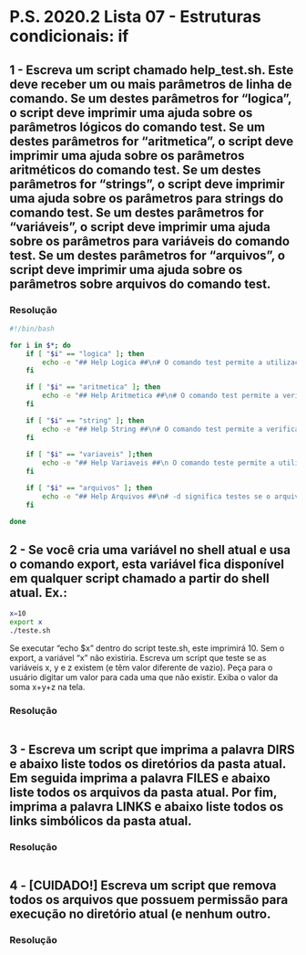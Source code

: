 # P.S. 2020.2 Lista 07 - Estruturas condicionais: if

## 1 - Escreva um script chamado help_test.sh. Este deve receber um ou mais parâmetros de linha de comando. Se um destes parâmetros for “logica”, o script deve imprimir uma ajuda sobre os parâmetros lógicos do comando test. Se um destes parâmetros for “aritmetica”, o script deve imprimir uma ajuda sobre os parâmetros aritméticos do comando test. Se um destes parâmetros for “strings”, o script deve imprimir uma ajuda sobre os parâmetros para strings do comando test. Se um destes parâmetros for “variáveis”, o script deve imprimir uma ajuda sobre os parâmetros para variáveis do comando test. Se um destes parâmetros for “arquivos”, o script deve imprimir uma ajuda sobre os parâmetros sobre arquivos do comando test.

### Resolução
~~~bash
#!/bin/bash

for i in $*; do
	if [ "$i" == "logica" ]; then
		echo -e "## Help Logica ##\n# O comando test permite a utilização de operadores lógicos podem ser utilizados po meio de duas opções:\n# -a(AND)\n# -o(OR) "
	fi

	if [ "$i" == "aritmetica" ]; then
		echo -e "## Help Aritmetica ##\n# O comando test permite a verificação de operações arimeticas relativa a números inteiros\n# -gt para maior que\n# -ge para maior ou igual que\n# -lt para menor que\n# -lt para menor ou igual que\n# -eq para igual que\n# -ne para não igual a"
	fi

	if [ "$i" == "string" ]; then
		echo -e "## Help String ##\n# O comando test permite a verificaçõ de condições relativas a stings:\n# == significa strings iguais\n# != significa strings diferentes\n# -z significa teste se a string é vazia\n# -n significa teste se a string é não vazia "
	fi
	
	if [ "$i" == "variaveis" ];then
		echo -e "## Help Variaveis ##\n O comando teste permite a utilização de váriaveis de ambiente para as verificações"
	fi

	if [ "$i" == "arquivos" ]; then
		echo -e "## Help Arquivos ##\n# -d significa testes se o arquivo existe e é um diretório\n# -e significa teste se o arquivo existe\n# -f significa teste se o arquivo existe e é um arquivo comum"
	fi

done
~~~

## 2 - Se você cria uma variável no shell atual e usa o comando export, esta variável fica disponível em qualquer script chamado a partir do shell atual. Ex.:

~~~bash
x=10
export x
./teste.sh
~~~

Se executar “echo $x” dentro do script teste.sh, este imprimirá 10. Sem o export, a variável “x” não existiria. Escreva um script que teste se as variáveis x, y e z existem (e têm valor diferente de vazio). Peça para o usuário digitar um valor para cada uma que não existir. Exiba o valor da soma x+y+z na tela.

### Resolução
~~~bash
~~~

## 3 - Escreva um script que imprima a palavra DIRS e abaixo liste todos os diretórios da pasta atual. Em seguida imprima a palavra FILES e abaixo liste todos os arquivos da pasta atual. Por fim, imprima a palavra LINKS e abaixo liste todos os links simbólicos da pasta atual.

### Resolução
~~~bash
~~~

## 4 - [CUIDADO!] Escreva um script que remova todos os arquivos que possuem permissão para execução no diretório atual (e nenhum outro.

### Resolução
~~~bash
~~~
